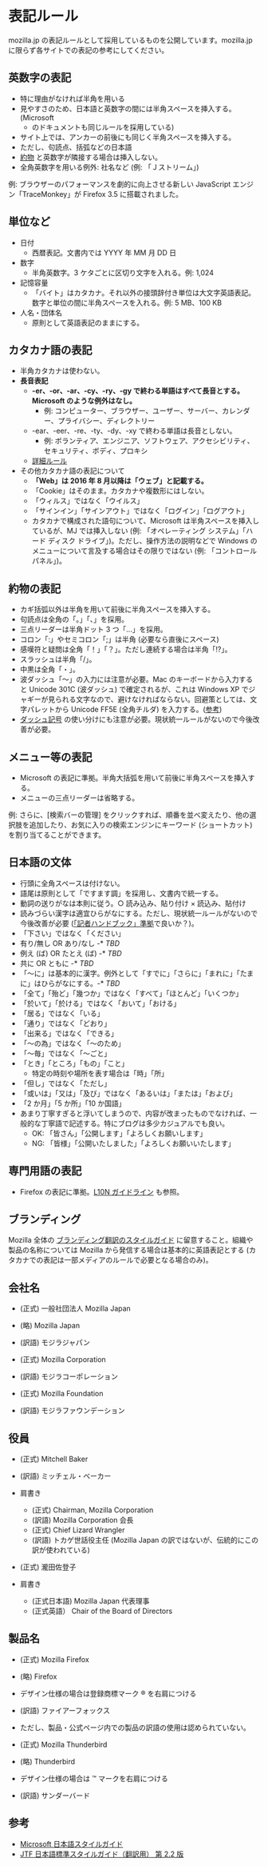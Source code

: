 # 表記ルール

mozilla.jp の表記ルールとして採用しているものを公開しています。mozilla.jp に限らず各サイトでの表記の参考にしてください。

## 英数字の表記

* 特に理由がなければ半角を用いる
* 見やすさのため、日本語と英数字の間には半角スペースを挿入する。(Microsoft
  * のドキュメントも同じルールを採用している)
* サイト上では、アンカーの前後にも同じく半角スペースを挿入する。
* ただし、句読点、括弧などの日本語
* [約物](http://ja.wikipedia.org/wiki/%E7%B4%84%E7%89%A9)
    と英数字が隣接する場合は挿入しない。
* 全角英数字を用いる例外: 社名など (例: 「Ｊストリーム」)

例: ブラウザーのパフォーマンスを劇的に向上させる新しい JavaScript エンジン「TraceMonkey」が Firefox 3.5 に搭載されました。

## 単位など

* 日付
  * 西暦表記。文書内では YYYY 年 MM 月 DD 日
* 数字
  * 半角英数字。3 ケタごとに区切り文字を入れる。例: 1,024
* 記憶容量
  * 「バイト」はカタカナ。それ以外の接頭辞付き単位は大文字英語表記。数字と単位の間に半角スペースを入れる。例: 5 MB、100 KB
* 人名・団体名
  * 原則として英語表記のままにする。

## カタカナ語の表記

* 半角カタカナは使わない。
* **長音表記**
  * **-er、-or、-ar、-cy、-ry、-gy で終わる単語はすべて長音とする。Microsoft のような例外はなし。**
      * 例: コンピューター、ブラウザー、ユーザー、サーバー、カレンダー、プライバシー、ディレクトリー
  * -ear、-eer、-re、-ty、-dy、-xy で終わる単語は長音としない。
      * 例: ボランティア、エンジニア、ソフトウェア、アクセシビリティ、セキュリティ、ボディ、プロキシ
  * [詳細ルール](https://docs.google.com/spreadsheets/d/1yIKTUY07tjAALpBecYW0ZQ0r4pbAppEO82OwivfY7iQ)
* その他カタカナ語の表記について
  * **「Web」は 2016 年 8 月以降は「ウェブ」と記載する。**
  * 「Cookie」はそのまま。カタカナや複数形にはしない。
  * 「ウィルス」ではなく「ウイルス」
  * 「サインイン」「サインアウト」ではなく「ログイン」「ログアウト」
  * カタカナで構成された語句について、Microsoft
        は半角スペースを挿入しているが、MJ では挿入しない (例:
        「オペレーティング システム」「ハード ディスク
        ドライブ」)。ただし、操作方法の説明などで Windows
        のメニューについて言及する場合はその限りではない (例:
        「コントロール パネル」)。

## 約物の表記

* カギ括弧以外は半角を用いて前後に半角スペースを挿入する。
* 句読点は全角の「。」「、」を採用。
* 三点リーダーは半角ドット 3 つ「...」を採用。
* コロン「:」やセミコロン「;」は半角 (必要なら直後にスペース)
* 感嘆符と疑問は全角「！」「？」。ただし連続する場合は半角「!?」。
* スラッシュは半角「/」。
* 中黒は全角「・」。
* 波ダッシュ「〜」の入力には注意が必要。Mac のキーボードから入力すると
    Unicode 301C (波ダッシュ) で確定されるが、これは Windows XP
    でジャギーが見られる文字なので、避けなければならない。回避策としては、文字パレットから
    Unicode FF5E (全角チルダ)
    を入力する。([参考](http://ja.wikipedia.org/wiki/%E6%B3%A2%E3%83%80%E3%83%83%E3%82%B7%E3%83%A5))
* [ダッシュ記号](http://ja.wikipedia.org/wiki/%E3%83%80%E3%83%83%E3%82%B7%E3%83%A5_%28%E8%A8%98%E5%8F%B7%29)
    の使い分けにも注意が必要。現状統一ルールがないので今後改善が必要。

## メニュー等の表記

* Microsoft
    の表記に準拠。半角大括弧を用いて前後に半角スペースを挿入する。
* メニューの三点リーダーは省略する。

例: さらに、[検索バーの管理] をクリックすれば、順番を並べ変えたり、他の選択肢を追加したり、お気に入りの検索エンジンにキーワード (ショートカット) を割り当てることができます。

## 日本語の文体

* 行頭に全角スペースは付けない。
* 語尾は原則として「ですます調」を採用し、文書内で統一する。
* 動詞の送りがなは本則に従う。○ 読み込み、貼り付け × 読込み、貼付け
* 読みづらい漢字は適宜ひらがなにする。ただし、現状統一ルールがないので今後改善が必要
    ([「記者ハンドブック」準拠](https://docs.google.com/spreadsheets/d/1y-hC-xMXawCgcYZwJDnvuSlAOTgMRLLyqXurpYkJbYE/)で良いか？)。
* 「下さい」ではなく「ください」
* 有り/無し OR あり/なし -* _TBD_
* 例え (ば) OR たとえ (ば) -* _TBD_
* 共に OR ともに -* _TBD_
* 「〜に」は基本的に漢字。例外として「すでに」「さらに」「まれに」「たまに」はひらがなにする。-* _TBD_
* 「全て」「殆ど」「幾つか」ではなく「すべて」「ほとんど」「いくつか」
* 「於いて」「於ける」ではなく「おいて」「おける」
* 「居る」ではなく「いる」
* 「通り」ではなく「どおり」
* 「出来る」ではなく「できる」
* 「〜の為」ではなく「〜のため」
* 「〜毎」ではなく「〜ごと」
* 「とき」「ところ」「もの」「こと」
  * 特定の時刻や場所を表す場合は「時」「所」
* 「但し」ではなく「ただし」
* 「或いは」「又は」「及び」ではなく「あるいは」「または」「および」
* 「2 か月」「5 か所」「10 か国語」
* あまり丁寧すぎると浮いてしまうので、内容が改まったものでなければ、一般的な丁寧語で記述する。特にブログは多少カジュアルでも良い。
  * OK: 「皆さん」「公開します」「よろしくお願いします」
  * NG: 「皆様」「公開いたしました」「よろしくお願いいたします」

## 専門用語の表記

* Firefox の表記に準拠。[L10N ガイドライン](https://github.com/mozilla-japan/translation/wiki/L10N-Guideline) も参照。

## ブランディング

Mozilla 全体の [ブランディング翻訳のスタイルガイド](http://www.mozilla.org/en-US/styleguide/communications/translation/) に留意すること。組織や製品の名称については Mozilla から発信する場合は基本的に英語表記とする (カタカナでの表記は一部メディアのルールで必要となる場合のみ)。

## 会社名

* (正式) 一般社団法人 Mozilla Japan
* (略) Mozilla Japan
* (訳語) モジラジャパン

* (正式) Mozilla Corporation
* (訳語) モジラコーポレーション

* (正式) Mozilla Foundation
* (訳語) モジラファウンデーション

## 役員

* (正式) Mitchell Baker
* (訳語) ミッチェル・ベーカー
* 肩書き
  * (正式) Chairman, Mozilla Corporation
  * (訳語) Mozilla Corporation 会長
  * (正式) Chief Lizard Wrangler
  * (訳語) トカゲ世話役主任 (Mozilla Japan
        の訳ではないが、伝統的にこの訳が使われている)

* (正式) 瀧田佐登子
* 肩書き
  * (正式日本語) Mozilla Japan 代表理事
  * (正式英語） Chair of the Board of Directors

## 製品名

* (正式) Mozilla Firefox
* (略) Firefox
* デザイン仕様の場合は登録商標マーク ® を右肩につける
* (訳語) ファイアーフォックス
* ただし、製品・公式ページ内での製品の訳語の使用は認められていない。

* (正式) Mozilla Thunderbird
* (略) Thunderbird
* デザイン仕様の場合は ™ マークを右肩につける
* (訳語) サンダーバード

## 参考

* [Microsoft 日本語スタイルガイド](https://www.microsoft.com/ja-jp/language/StyleGuides?rtc=1)
* [JTF 日本語標準スタイルガイド（翻訳用） 第 2.2 版](http://www.jtf.jp/jp/style_guide/styleguide_top.html)
